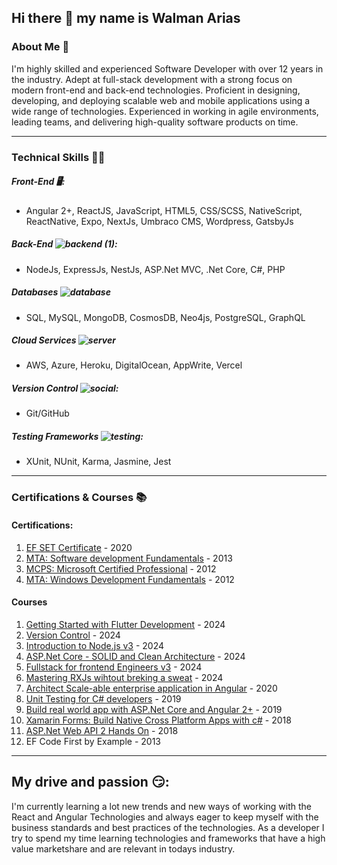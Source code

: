 ## Hi there 👋 my name is **Walman Arias**

### About Me 🧐

I'm highly skilled and experienced Software Developer with over 12 years in the industry. Adept at full-stack development with a strong focus on modern front-end and back-end technologies. 
Proficient in designing, developing, and deploying scalable web and mobile applications using a wide range of technologies. Experienced in working in agile environments, leading teams, and delivering high-quality software products on time.

----------------------

### Technical Skills 🧑‍💻

##### Front-End 🖥️:

- Angular 2+, ReactJS, JavaScript, HTML5, CSS/SCSS, NativeScript, ReactNative, Expo, NextJs, Umbraco CMS, Wordpress, GatsbyJs

##### Back-End ![backend (1)](https://github.com/user-attachments/assets/7205892a-cf8a-4475-babe-9ddc1ff38885):


- NodeJs, ExpressJs, NestJs, ASP.Net MVC, .Net Core, C#, PHP

##### Databases ![database](https://github.com/user-attachments/assets/51c6ebc2-16c1-4539-8a3c-6185b6861f2e)


- SQL, MySQL, MongoDB, CosmosDB, Neo4js, PostgreSQL, GraphQL

##### Cloud Services ![server](https://github.com/user-attachments/assets/eb317784-b71a-42d0-84de-2bba017fdd70)


- AWS, Azure, Heroku, DigitalOcean, AppWrite, Vercel

##### Version Control ![social](https://github.com/user-attachments/assets/92f7b6c4-9142-4dd0-a7fa-a707ce879183):

- Git/GitHub

##### Testing Frameworks ![testing](https://github.com/user-attachments/assets/a5675a56-40d3-4fb5-885e-af65ea6be152):


- XUnit, NUnit, Karma, Jasmine, Jest

------------------

### Certifications & Courses 📚

#### Certifications:

1. [EF SET Certificate](https://cert.efset.org/pPYw6x) - 2020
2. [MTA: Software development Fundamentals](https://learn.microsoft.com/en-us/users/walmanarias/credentials/certification-o-/mta-software-development-fundamentals?tab=credentials-tab) - 2013
3. [MCPS: Microsoft Certified Professional](https://learn.microsoft.com/en-us/users/walmanarias/credentials/certification-o-/nouid.1519?tab=credentials-tab) - 2012
4. [MTA: Windows Development Fundamentals](https://learn.microsoft.com/en-us/users/walmanarias/credentials/certification-o-/nouid.1317?tab=credentials-tab) - 2012

#### Courses

1. [Getting Started with Flutter Development](https://www.coursera.org/account/accomplishments/verify/C9PHQJWPWAFI?utm_source=link&utm_medium=certificate&utm_content=cert_image&utm_campaign=sharing_cta&utm_product=course) - 2024
2. [Version Control](https://www.coursera.org/account/accomplishments/verify/J2BIJ60I2KAN) - 2024
3. [Introduction to Node.js v3](https://frontendmasters.com/u/walmanarias/) - 2024
4. [ASP.Net Core - SOLID and Clean Architecture](https://ude.my/UC-2d382e8d-e704-4ded-8cd2-931b69ae1146) - 2024
5. [Fullstack for frontend Engineers v3](https://frontendmasters.com/u/walmanarias/) - 2024
6. [Mastering RXJs wihtout breking a sweat](https://ude.my/UC-11a89bfc-83b4-493b-95a7-831e76cb0777) - 2024
7. [Architect Scale-able enterprise application in Angular](https://www.udemy.com/certificate/UC-df1b4546-fff8-49e8-8d43-81aa1b5ff410/) - 2020
8. [Unit Testing for C# developers](https://www.udemy.com/certificate/UC-DRFWQEKE/) - 2019
9. [Build real world app with ASP.Net Core and Angular 2+](https://www.udemy.com/certificate/UC-MZ2E4XXQ/) - 2019
10. [Xamarin Forms: Build Native Cross Platform Apps with c#](https://www.udemy.com/certificate/UC-B3TY4O0N/) - 2018
11. [ASP.Net Web API 2 Hands On](https://www.udemy.com/certificate/UC-KR508Y4G/) - 2018
12. EF Code First by Example - 2013

------------------------------

## My drive and passion 😏:

I'm currently learning a lot new trends and new ways of working with the React and Angular Technologies and always eager to keep myself with the business standards and best practices of the technologies. As a developer I try to spend my time learning technologies and frameworks that have a high value marketshare and are relevant in todays industry.
